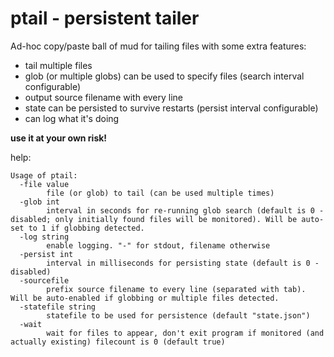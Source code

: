 # ptail - persistent tailer

Ad-hoc copy/paste ball of mud for tailing files with some extra features:  
* tail multiple files  
* glob (or multiple globs) can be used to specify files (search interval configurable)
* output source filename with every line
* state can be persisted to survive restarts (persist interval configurable)
* can log what it's doing 

**use it at your own risk!**

help:  
```text
Usage of ptail:
  -file value
        file (or glob) to tail (can be used multiple times)
  -glob int
        interval in seconds for re-running glob search (default is 0 - disabled; only initially found files will be monitored). Will be auto-set to 1 if globbing detected.
  -log string
        enable logging. "-" for stdout, filename otherwise
  -persist int
        interval in milliseconds for persisting state (default is 0 - disabled)
  -sourcefile
        prefix source filename to every line (separated with tab). Will be auto-enabled if globbing or multiple files detected.
  -statefile string
        statefile to be used for persistence (default "state.json")
  -wait
        wait for files to appear, don't exit program if monitored (and actually existing) filecount is 0 (default true)
```
